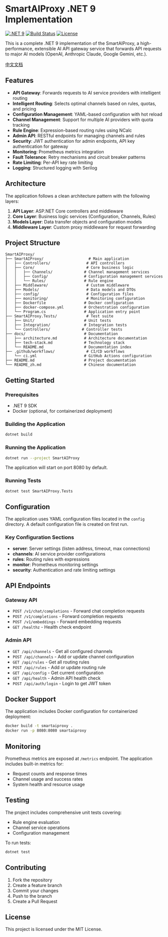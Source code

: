 # SmartAIProxy .NET 9 Implementation

[![.NET 9](https://img.shields.io/badge/.NET-9.0-blue)](https://dotnet.microsoft.com/download/dotnet/9.0)
[![Build Status](https://github.com/ModerRAS/SmartAIProxy/workflows/CI/CD%20Pipeline/badge.svg)](https://github.com/ModerRAS/SmartAIProxy/actions)
[![License](https://img.shields.io/github/license/ModerRAS/SmartAIProxy)](LICENSE)

This is a complete .NET 9 implementation of the SmartAIProxy, a high-performance, extensible AI API gateway service that forwards API requests to major AI models (OpenAI, Anthropic Claude, Google Gemini, etc.).

[中文文档](README_zh.md)

## Features

- **API Gateway**: Forwards requests to AI service providers with intelligent routing
- **Intelligent Routing**: Selects optimal channels based on rules, quotas, and pricing
- **Configuration Management**: YAML-based configuration with hot reload
- **Channel Management**: Support for multiple AI providers with quota tracking
- **Rule Engine**: Expression-based routing rules using NCalc
- **Admin API**: RESTful endpoints for managing channels and rules
- **Security**: JWT authentication for admin endpoints, API key authentication for gateway
- **Monitoring**: Prometheus metrics integration
- **Fault Tolerance**: Retry mechanisms and circuit breaker patterns
- **Rate Limiting**: Per-API key rate limiting
- **Logging**: Structured logging with Serilog

## Architecture

The application follows a clean architecture pattern with the following layers:

1. **API Layer**: ASP.NET Core controllers and middleware
2. **Core Layer**: Business logic services (Configuration, Channels, Rules)
3. **Models Layer**: Data transfer objects and configuration models
4. **Middleware Layer**: Custom proxy middleware for request forwarding

## Project Structure

```
SmartAIProxy/
├── SmartAIProxy/                    # Main application
│   ├── Controllers/                # API controllers
│   ├── Core/                       # Core business logic
│   │   ├── Channels/              # Channel management services
│   │   ├── Config/                # Configuration management services
│   │   └── Rules/                 # Rule engine
│   ├── Middleware/                 # Custom middleware
│   ├── Models/                     # Data models and DTOs
│   ├── config/                     # Configuration files
│   ├── monitoring/                 # Monitoring configuration
│   ├── Dockerfile                 # Docker configuration
│   ├── docker-compose.yml         # Orchestration configuration
│   └── Program.cs                 # Application entry point
├── SmartAIProxy.Tests/             # Test suite
│   ├── Unit/                      # Unit tests
│   ├── Integration/               # Integration tests
│   └── Controllers/              # Controller tests
├── docs/                          # Documentation
│   ├── architecture.md            # Architecture documentation
│   ├── tech-stack.md              # Technology stack
│   └── README.md                  # Documentation index
├── .github/workflows/              # CI/CD workflows
│   └── ci.yml                     # GitHub Actions configuration
├── README.md                      # Project documentation
└── README_zh.md                   # Chinese documentation
```

## Getting Started

### Prerequisites

- .NET 9 SDK
- Docker (optional, for containerized deployment)

### Building the Application

```bash
dotnet build
```

### Running the Application

```bash
dotnet run --project SmartAIProxy
```

The application will start on port 8080 by default.

### Running Tests

```bash
dotnet test SmartAIProxy.Tests
```

## Configuration

The application uses YAML configuration files located in the `config` directory. A default configuration file is created on first run.

### Key Configuration Sections

- **server**: Server settings (listen address, timeout, max connections)
- **channels**: AI service provider configurations
- **rules**: Routing rules with expressions
- **monitor**: Prometheus monitoring settings
- **security**: Authentication and rate limiting settings

## API Endpoints

### Gateway API

- `POST /v1/chat/completions` - Forward chat completion requests
- `POST /v1/completions` - Forward completion requests
- `POST /v1/embeddings` - Forward embedding requests
- `GET /healthz` - Health check endpoint

### Admin API

- `GET /api/channels` - Get all configured channels
- `POST /api/channels` - Add or update channel configuration
- `GET /api/rules` - Get all routing rules
- `POST /api/rules` - Add or update routing rule
- `GET /api/config` - Get current configuration
- `GET /api/health` - Admin API health check
- `POST /api/auth/login` - Login to get JWT token

## Docker Support

The application includes Docker configuration for containerized deployment:

```bash
docker build -t smartaiproxy .
docker run -p 8080:8080 smartaiproxy
```

## Monitoring

Prometheus metrics are exposed at `/metrics` endpoint. The application includes built-in metrics for:
- Request counts and response times
- Channel usage and success rates
- System health and resource usage

## Testing

The project includes comprehensive unit tests covering:
- Rule engine evaluation
- Channel service operations
- Configuration management

To run tests:
```bash
dotnet test
```

## Contributing

1. Fork the repository
2. Create a feature branch
3. Commit your changes
4. Push to the branch
5. Create a Pull Request

## License

This project is licensed under the MIT License.